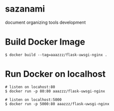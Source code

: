 # sazanami
document organizing tools development

# Build Docker Image
```
$ docker build --tag=aaazzz/flask-uwsgi-nginx .
```

# Run Docker on localhost

```
# listen on locahost:80
$ docker run -p 80:80 aaazzz/flask-uwsgi-nginx

# listen on localhost:5000
$ docker run -p 5000:80 aaazzz/flask-uwsgi-nginx
```

